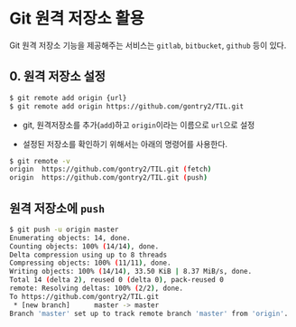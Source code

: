 # Git 원격 저장소 활용

Git 원격 저장소 기능을 제공해주는 서비스는 `gitlab`, `bitbucket`, `github` 등이 있다.



## 0. 원격 저장소 설정

```bash
$ git remote add origin {url}
$ git remote add origin https://github.com/gontry2/TIL.git
```

* git, 원격저장소를 추가(`add`)하고 `origin`이라는 이름으로 `url`으로 설정

* 설정된 저장소를 확인하기 위해서는 아래의 명령어를 사용한다.

```bash
$ git remote -v
origin  https://github.com/gontry2/TIL.git (fetch)
origin  https://github.com/gontry2/TIL.git (push)
```



## 원격 저장소에 `push`

```bash
$ git push -u origin master
Enumerating objects: 14, done.
Counting objects: 100% (14/14), done.
Delta compression using up to 8 threads
Compressing objects: 100% (11/11), done.
Writing objects: 100% (14/14), 33.50 KiB | 8.37 MiB/s, done.
Total 14 (delta 2), reused 0 (delta 0), pack-reused 0
remote: Resolving deltas: 100% (2/2), done.
To https://github.com/gontry2/TIL.git
 * [new branch]      master -> master
Branch 'master' set up to track remote branch 'master' from 'origin'.
```

